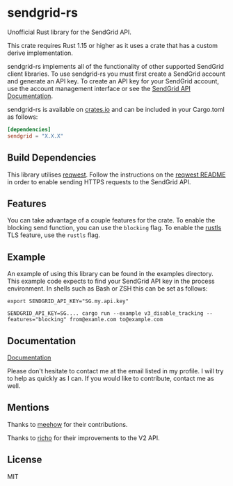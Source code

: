 # sendgrid-rs
Unofficial Rust library for the SendGrid API.

This crate requires Rust 1.15 or higher as it uses a crate that has a custom derive implementation.

sendgrid-rs implements all of the functionality of other supported SendGrid client libraries.
To use sendgrid-rs you must first create a SendGrid account and generate an API key. To create an API
key for your SendGrid account, use the account management interface or see the
[SendGrid API Documentation](https://sendgrid.com/docs/API_Reference/Web_API_v3/API_Keys/index.html).

sendgrid-rs is available on [crates.io](https://crates.io/crates/sendgrid) and can be included in your Cargo.toml as follows:

```toml
[dependencies]
sendgrid = "X.X.X"
```

## Build Dependencies
This library utilises [reqwest](https://crates.io/crates/reqwest). Follow the instructions on the
[reqwest README](https://github.com/seanmonstar/reqwest#requirements) in order to enable sending HTTPS
requests to the SendGrid API.

## Features
You can take advantage of a couple features for the crate. To enable the blocking send function, you
can use the `blocking` flag. To enable the [rustls](https://github.com/rustls/rustls) TLS feature,
use the `rustls` flag.

## Example
An example of using this library can be found in the examples directory. This example code expects to
find your SendGrid API key in the process environment. In shells such as Bash or ZSH this can be set as follows:

```shell
export SENDGRID_API_KEY="SG.my.api.key"
```

```shell
SENDGRID_API_KEY=SG.... cargo run --example v3_disable_tracking --features="blocking" from@examle.com to@example.com
```

## Documentation
[Documentation](https://docs.rs/sendgrid)

Please don't hesitate to contact me at the email listed in my profile. I will
try to help as quickly as I can. If you would like to contribute, contact me
as well.

## Mentions
Thanks to [meehow](https://github.com/meehow) for their contributions.

Thanks to [richo](https://github.com/richo) for their improvements to the V2 API.

## License
MIT
